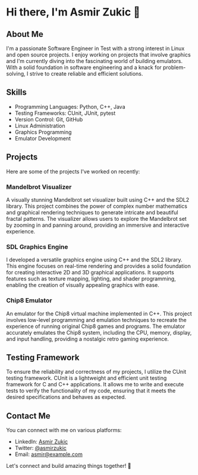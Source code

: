 
# Hi there, I'm Asmir Zukic 👋

## About Me
I'm a passionate Software Engineer in Test with a strong interest in Linux and open source projects. I enjoy working on projects that involve graphics and I'm currently diving into the fascinating world of building emulators. With a solid foundation in software engineering and a knack for problem-solving, I strive to create reliable and efficient solutions.

## Skills
- Programming Languages: Python, C++, Java
- Testing Frameworks: CUnit, JUnit, pytest
- Version Control: Git, GitHub
- Linux Administration
- Graphics Programming
- Emulator Development

## Projects
Here are some of the projects I've worked on recently:

### Mandelbrot Visualizer
A visually stunning Mandelbrot set visualizer built using C++ and the SDL2 library. This project combines the power of complex number mathematics and graphical rendering techniques to generate intricate and beautiful fractal patterns. The visualizer allows users to explore the Mandelbrot set by zooming in and panning around, providing an immersive and interactive experience.

### SDL Graphics Engine
I developed a versatile graphics engine using C++ and the SDL2 library. This engine focuses on real-time rendering and provides a solid foundation for creating interactive 2D and 3D graphical applications. It supports features such as texture mapping, lighting, and shader programming, enabling the creation of visually appealing graphics with ease.

### Chip8 Emulator
An emulator for the Chip8 virtual machine implemented in C++. This project involves low-level programming and emulation techniques to recreate the experience of running original Chip8 games and programs. The emulator accurately emulates the Chip8 system, including the CPU, memory, display, and input handling, providing a nostalgic retro gaming experience.

## Testing Framework
To ensure the reliability and correctness of my projects, I utilize the CUnit testing framework. CUnit is a lightweight and efficient unit testing framework for C and C++ applications. It allows me to write and execute tests to verify the functionality of my code, ensuring that it meets the desired specifications and behaves as expected.

## Contact Me
You can connect with me on various platforms:

- LinkedIn: [Asmir Zukic](https://www.linkedin.com/in/asmir-zukic)
- Twitter: [@asmirzukic](https://twitter.com/asmirzukic)
- Email: [asmir@example.com](mailto:asmir@example.com)

Let's connect and build amazing things together! 🚀
